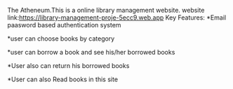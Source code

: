 The Atheneum.This is a online library management website.
website link:https://library-management-proje-5ecc9.web.app
Key Features:
*Email paasword based authentication system

*user can choose books by category

*user can borrow a book and see his/her borrowed books 

*User also can return his borrowed books

*User can also Read books in this site